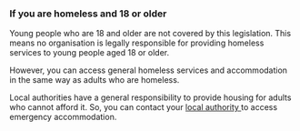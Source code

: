 ###  **If you are homeless and 18 or older**

Young people who are 18 and older are not covered by this legislation. This
means no organisation is legally responsible for providing homeless services
to young people aged 18 or older.

However, you can access general homeless services and accommodation in the
same way as adults who are homeless.

Local authorities have a general responsibility to provide housing for adults
who cannot afford it. So, you can contact your [ local authority
](https://www.gov.ie/en/publication/942f74-local-authorities/) to access
emergency accommodation.
